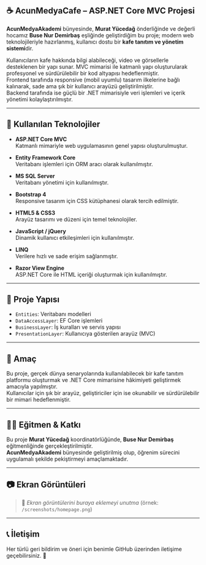 ## ☕ AcunMedyaCafe – ASP.NET Core MVC Projesi

**AcunMedyaAkademi** bünyesinde, **Murat Yücedağ** önderliğinde ve değerli hocamız **Buse Nur Demirbaş** eşliğinde geliştirdiğim bu proje; modern web teknolojileriyle hazırlanmış, kullanıcı dostu bir **kafe tanıtım ve yönetim sistemi**dir.

Kullanıcıların kafe hakkında bilgi alabileceği, video ve görsellerle desteklenen bir yapı sunar. MVC mimarisi ile katmanlı yapı oluşturularak profesyonel ve sürdürülebilir bir kod altyapısı hedeflenmiştir. <br/>
Frontend tarafında responsive (mobil uyumlu) tasarım ilkelerine bağlı kalınarak, sade ama şık bir kullanıcı arayüzü geliştirilmiştir. <br/>
Backend tarafında ise güçlü bir .NET mimarisiyle veri işlemleri ve içerik yönetimi kolaylaştırılmıştır. <br/>

---

## 🔧 Kullanılan Teknolojiler

- **ASP.NET Core MVC** <br/>
  Katmanlı mimariyle web uygulamasının genel yapısı oluşturulmuştur.

- **Entity Framework Core** <br/>
  Veritabanı işlemleri için ORM aracı olarak kullanılmıştır.

- **MS SQL Server** <br/>
  Veritabanı yönetimi için kullanılmıştır.

- **Bootstrap 4** <br/>
  Responsive tasarım için CSS kütüphanesi olarak tercih edilmiştir.

- **HTML5 & CSS3** <br/>
  Arayüz tasarımı ve düzeni için temel teknolojiler.

- **JavaScript / jQuery** <br/>
  Dinamik kullanıcı etkileşimleri için kullanılmıştır.

- **LINQ** <br/>
  Verilere hızlı ve sade erişim sağlanmıştır.

- **Razor View Engine** <br/>
  ASP.NET Core ile HTML içeriği oluşturmak için kullanılmıştır.

---

## 📁 Proje Yapısı

- `Entities`: Veritabanı modelleri <br/>
- `DataAccessLayer`: EF Core işlemleri <br/>
- `BusinessLayer`: İş kuralları ve servis yapısı <br/>
- `PresentationLayer`: Kullanıcıya gösterilen arayüz (MVC) <br/>

---

## 📌 Amaç

Bu proje, gerçek dünya senaryolarında kullanılabilecek bir kafe tanıtım platformu oluşturmak ve .NET Core mimarisine hâkimiyeti geliştirmek amacıyla yapılmıştır. <br/>
Kullanıcılar için şık bir arayüz, geliştiriciler için ise okunabilir ve sürdürülebilir bir mimari hedeflenmiştir. <br/>

---

## 🧑‍🏫 Eğitmen & Katkı

Bu proje **Murat Yücedağ** koordinatörlüğünde, **Buse Nur Demirbaş** eğitmenliğinde gerçekleştirilmiştir. <br/>
**AcunMedyaAkademi** bünyesinde geliştirilmiş olup, öğrenim sürecini uygulamalı şekilde pekiştirmeyi amaçlamaktadır.

---

## 📷 Ekran Görüntüleri

> 📌 *Ekran görüntülerini buraya eklemeyi unutma* (örnek: `/screenshots/homepage.png`) <br/>

---

## 📞 İletişim

Her türlü geri bildirim ve öneri için benimle GitHub üzerinden iletişime geçebilirsiniz. 💬
